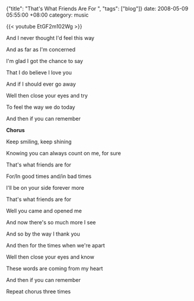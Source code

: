 {"title": "That's What Friends Are For  ", "tags": ["blog"]}
date: 2008-05-09 05:55:00 +08:00
category: music

{{< youtube EtGF2m102Wg >}}

And I never thought I'd feel this way

And as far as I'm concerned

I'm glad I got the chance to say

That I do believe I love you

And if I should ever go away

Well then close your eyes and try

To feel the way we do today

And then if you can remember

**Chorus**

Keep smiling, keep shining

Knowing you can always count on me, for sure

That's what friends are for

For/In good times and/in bad times

I'll be on your side forever more

That's what friends are for

Well you came and opened me

And now there's so much more I see

And so by the way I thank you

And then for the times when we're apart

Well then close your eyes and know

These words are coming from my heart

And then if you can remember

Repeat chorus three times
